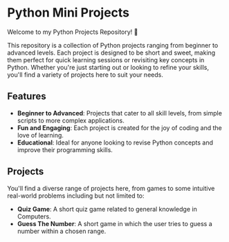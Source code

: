 # Python Mini Projects

Welcome to my Python Projects Repository! 🎉

This repository is a collection of Python projects ranging from beginner to advanced levels. Each project is designed to be short and sweet, making them perfect for quick learning sessions or revisiting key concepts in Python. Whether you're just starting out or looking to refine your skills, you'll find a variety of projects here to suit your needs.

## Features

- **Beginner to Advanced**: Projects that cater to all skill levels, from simple scripts to more complex applications.
- **Fun and Engaging**: Each project is created for the joy of coding and the love of learning.
- **Educational**: Ideal for anyone looking to revise Python concepts and improve their programming skills.


## Projects

You'll find a diverse range of projects here, from games to some intuitive real-world problems including but not limited to:

- **Quiz Game**: A short quiz game related to general knowledge in Computers.
- **Guess The Number**: A short game in which the user tries to guess a number within a chosen range.